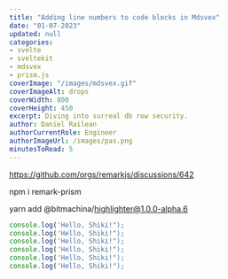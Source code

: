 ```yaml
---
title: "Adding line numbers to code blocks in Mdsvex"
date: "01-07-2023"
updated: null
categories: 
- svelte
- sveltekit
- mdsvex
- prism.js
coverImage: "/images/mdsvex.gif"
coverImageAlt: drops
coverWidth: 800
coverHeight: 450
excerpt: Diving into surreal db row security.
author: Daniel Railean
authorCurrentRole: Engineer
authorImageUrl: /images/pas.png
minutesToRead: 5
---
```


https://github.com/orgs/remarkjs/discussions/642

npm i remark-prism

yarn add @bitmachina/highlighter@1.0.0-alpha.6

```js title="Say hello to Shiki highlighting" showLineNumbers {0..3,7}
console.log('Hello, Shiki!");
console.log('Hello, Shiki!");
console.log('Hello, Shiki!");
console.log('Hello, Shiki!");
console.log('Hello, Shiki!");
console.log('Hello, Shiki!");
```